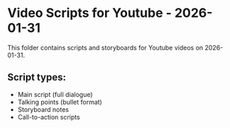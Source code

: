 # Video Scripts for Youtube - 2026-01-31

This folder contains scripts and storyboards for Youtube videos on 2026-01-31.

## Script types:
- Main script (full dialogue)
- Talking points (bullet format)
- Storyboard notes
- Call-to-action scripts
